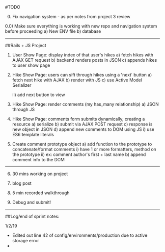 #TODO

0) Fix navigation system - as per notes from project 3 review

0.0) Make sure everything is working with new repo and navigation system before proceeding
  a) New ENV file
  b) database

-----------------------------------------
##Rails + JS Project

1) User Show Page: display index of that user's hikes
  a) fetch hikes with AJAX GET request
  b) backend renders posts in JSON
  c) appends hikes to user show page

2) Hike Show Page: users can sift through hikes using a 'next' button
  a) fetch next hike with AJAX
  b) render with JS
  c) use Active Model Serializer
    <!-- i) add AMS gem -->
    ii) add next button to view

3) Hike Show Page: render comments (my has_many relationship)
  a) JSON through JS

4) Hike Show Page: comments form submits dynamically, creating a resource
  a) serialize
  b) submit via AJAX POST request
  c) response is new object in JSON
  d) append new comments to DOM using JS
    i) use ES6 template literals

5) Create comment prototype object
  a) add function to the prototype to concatenate/format comments
    i) have 1 or more formatters, method on the prototype
    ii) ex: comment author's first + last name
  b) append comment info to the DOM
------------------------------------------
6) 30 mins working on project

7) blog post

8) 5 min recorded walkthrough

9) Debug and submit!
-------------------------------------------
##Log/end of sprint notes:

1/2/19
* Edited out line 42 of config/environments/production due to active storage error
* 
